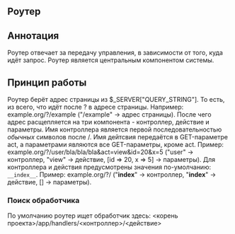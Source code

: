 Роутер
----

## Аннотация
Роутер отвечает за передачу управления, в зависимости от того, куда идёт запрос. Роутер является центральным компонентом системы.

## Принцип работы
Роутер берёт адрес страницы из $_SERVER["QUERY_STRING"]. То есть, из всего, что идёт после ? в адресе страницы.
Например: example.org/?/example ("/example" -> адрес страницы).
После чего адрес расщепляется на три компонента - контроллер, действие и параметры. Имя контроллера является первой последовательностью *обычных* символов после /. Имя дейтсвия передаётся в GET-параметре act, а параметрами являются все GET-параметры, кроме act.
Пример: example.org/?/user/bla/bla/bla&act=view&id=20&x=5 ("user" -> контроллер, "view" -> действие, [id => 20, x => 5] -> параметры).
Для контроллера и действия предусмотрены значения по-умолчанию: `__index__`.
Пример: example.org/?/ ("__index__" -> контроллер, "__index__" -> действие, [] -> параметры).

### Поиск обработчика
По умолчанию роутер ищет обработчик здесь: <корень проекта>/app/handlers/<контроллер>/<действие>
